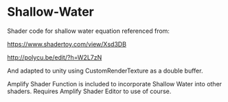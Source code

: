 # Shallow-Water

Shader code for shallow water equation referenced from:


https://www.shadertoy.com/view/Xsd3DB

http://polycu.be/edit/?h=W2L7zN


And adapted to unity using CustomRenderTexture as a double buffer.


Amplify Shader Function is included to incorporate Shallow Water into other shaders. Requires Amplify Shader Editor to use of course.
